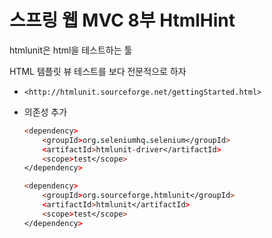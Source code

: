 # 스프링 웹 MVC 8부 HtmlHint



htmlunit은 html을 테스트하는 툴

HTML 템플릿 뷰 테스트를 보다 전문적으로 하자

- `<http://htmlunit.sourceforge.net/gettingStarted.html>`

- 의존성 추가

  ```pro
  <dependency>
      <groupId>org.seleniumhq.selenium</groupId>
      <artifactId>htmlunit-driver</artifactId>
      <scope>test</scope>
  </dependency>
  
  <dependency>
      <groupId>org.sourceforge.htmlunit</groupId>
      <artifactId>htmlunit</artifactId>
      <scope>test</scope>
  </dependency>
  ```


